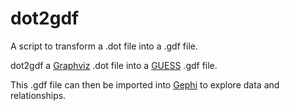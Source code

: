 # dot2gdf
A script to transform a .dot file into a .gdf file.

dot2gdf a [Graphviz](http://www.graphviz.org/) .dot file into a [GUESS](http://graphexploration.cond.org/) .gdf file.

This .gdf file can then be imported into [Gephi](https://gephi.org/) to explore data and relationships.
